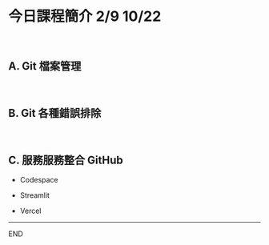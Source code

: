 # 今日課程簡介 2/9 10/22

</br>

## A. Git 檔案管理

</br>

## B. Git 各種錯誤排除

</br>

## C. 服務服務整合 GitHub 

- Codespace

- Streamlit

- Vercel

---

END